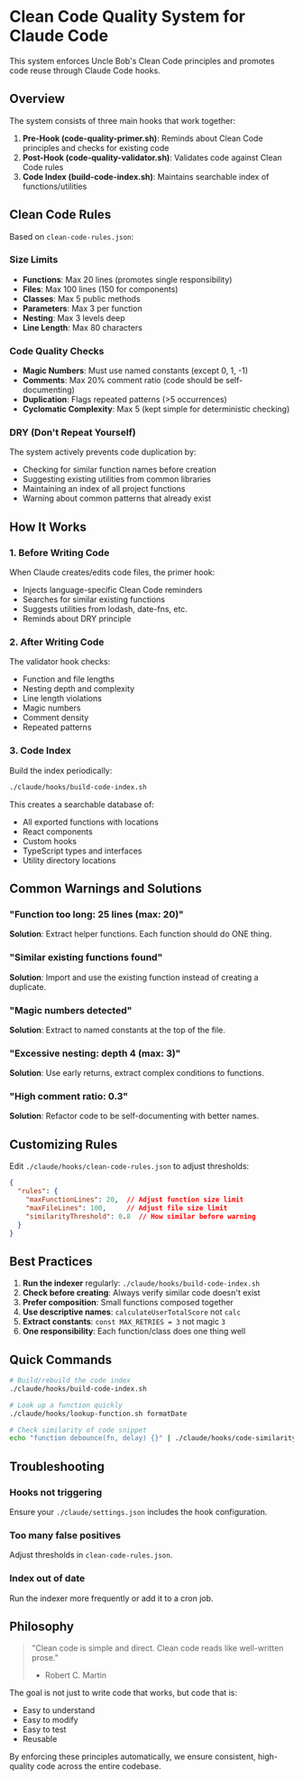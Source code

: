 # Clean Code Quality System for Claude Code

This system enforces Uncle Bob's Clean Code principles and promotes code reuse through Claude Code hooks.

## Overview

The system consists of three main hooks that work together:

1. **Pre-Hook (code-quality-primer.sh)**: Reminds about Clean Code principles and checks for existing code
2. **Post-Hook (code-quality-validator.sh)**: Validates code against Clean Code rules
3. **Code Index (build-code-index.sh)**: Maintains searchable index of functions/utilities

## Clean Code Rules

Based on `clean-code-rules.json`:

### Size Limits
- **Functions**: Max 20 lines (promotes single responsibility)
- **Files**: Max 100 lines (150 for components)
- **Classes**: Max 5 public methods
- **Parameters**: Max 3 per function
- **Nesting**: Max 3 levels deep
- **Line Length**: Max 80 characters

### Code Quality Checks
- **Magic Numbers**: Must use named constants (except 0, 1, -1)
- **Comments**: Max 20% comment ratio (code should be self-documenting)
- **Duplication**: Flags repeated patterns (>5 occurrences)
- **Cyclomatic Complexity**: Max 5 (kept simple for deterministic checking)

### DRY (Don't Repeat Yourself)
The system actively prevents code duplication by:
- Checking for similar function names before creation
- Suggesting existing utilities from common libraries
- Maintaining an index of all project functions
- Warning about common patterns that already exist

## How It Works

### 1. Before Writing Code
When Claude creates/edits code files, the primer hook:
- Injects language-specific Clean Code reminders
- Searches for similar existing functions
- Suggests utilities from lodash, date-fns, etc.
- Reminds about DRY principle

### 2. After Writing Code
The validator hook checks:
- Function and file lengths
- Nesting depth and complexity
- Line length violations
- Magic numbers
- Comment density
- Repeated patterns

### 3. Code Index
Build the index periodically:
```bash
./claude/hooks/build-code-index.sh
```

This creates a searchable database of:
- All exported functions with locations
- React components
- Custom hooks
- TypeScript types and interfaces
- Utility directory locations

## Common Warnings and Solutions

### "Function too long: 25 lines (max: 20)"
**Solution**: Extract helper functions. Each function should do ONE thing.

### "Similar existing functions found"
**Solution**: Import and use the existing function instead of creating a duplicate.

### "Magic numbers detected"
**Solution**: Extract to named constants at the top of the file.

### "Excessive nesting: depth 4 (max: 3)"
**Solution**: Use early returns, extract complex conditions to functions.

### "High comment ratio: 0.3"
**Solution**: Refactor code to be self-documenting with better names.

## Customizing Rules

Edit `./claude/hooks/clean-code-rules.json` to adjust thresholds:

```json
{
  "rules": {
    "maxFunctionLines": 20,  // Adjust function size limit
    "maxFileLines": 100,     // Adjust file size limit
    "similarityThreshold": 0.8  // How similar before warning
  }
}
```

## Best Practices

1. **Run the indexer** regularly: `./claude/hooks/build-code-index.sh`
2. **Check before creating**: Always verify similar code doesn't exist
3. **Prefer composition**: Small functions composed together
4. **Use descriptive names**: `calculateUserTotalScore` not `calc`
5. **Extract constants**: `const MAX_RETRIES = 3` not magic `3`
6. **One responsibility**: Each function/class does one thing well

## Quick Commands

```bash
# Build/rebuild the code index
./claude/hooks/build-code-index.sh

# Look up a function quickly
./claude/hooks/lookup-function.sh formatDate

# Check similarity of code snippet
echo "function debounce(fn, delay) {}" | ./claude/hooks/code-similarity-check.sh -
```

## Troubleshooting

### Hooks not triggering
Ensure your `./claude/settings.json` includes the hook configuration.

### Too many false positives
Adjust thresholds in `clean-code-rules.json`.

### Index out of date
Run the indexer more frequently or add it to a cron job.

## Philosophy

> "Clean code is simple and direct. Clean code reads like well-written prose."
> - Robert C. Martin

The goal is not just to write code that works, but code that is:
- Easy to understand
- Easy to modify
- Easy to test
- Reusable

By enforcing these principles automatically, we ensure consistent, high-quality code across the entire codebase.